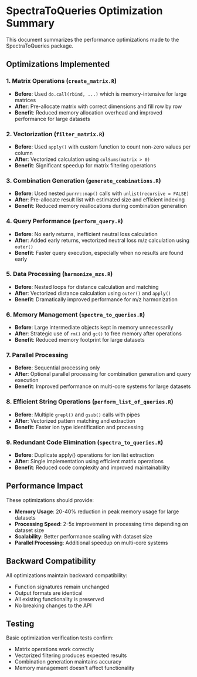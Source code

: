 # SpectraToQueries Optimization Summary

This document summarizes the performance optimizations made to the SpectraToQueries package.

## Optimizations Implemented

### 1. Matrix Operations (`create_matrix.R`)
- **Before**: Used `do.call(rbind, ...)` which is memory-intensive for large matrices
- **After**: Pre-allocate matrix with correct dimensions and fill row by row
- **Benefit**: Reduced memory allocation overhead and improved performance for large datasets

### 2. Vectorization (`filter_matrix.R`)
- **Before**: Used `apply()` with custom function to count non-zero values per column  
- **After**: Vectorized calculation using `colSums(matrix > 0)`
- **Benefit**: Significant speedup for matrix filtering operations

### 3. Combination Generation (`generate_combinations.R`)
- **Before**: Used nested `purrr::map()` calls with `unlist(recursive = FALSE)`
- **After**: Pre-allocate result list with estimated size and efficient indexing
- **Benefit**: Reduced memory reallocations during combination generation

### 4. Query Performance (`perform_query.R`)
- **Before**: No early returns, inefficient neutral loss calculation
- **After**: Added early returns, vectorized neutral loss m/z calculation using `outer()`
- **Benefit**: Faster query execution, especially when no results are found early

### 5. Data Processing (`harmonize_mzs.R`)
- **Before**: Nested loops for distance calculation and matching
- **After**: Vectorized distance calculation using `outer()` and `apply()`
- **Benefit**: Dramatically improved performance for m/z harmonization

### 6. Memory Management (`spectra_to_queries.R`)
- **Before**: Large intermediate objects kept in memory unnecessarily
- **After**: Strategic use of `rm()` and `gc()` to free memory after operations
- **Benefit**: Reduced memory footprint for large datasets

### 7. Parallel Processing
- **Before**: Sequential processing only
- **After**: Optional parallel processing for combination generation and query execution
- **Benefit**: Improved performance on multi-core systems for large datasets

### 8. Efficient String Operations (`perform_list_of_queries.R`)
- **Before**: Multiple `grepl()` and `gsub()` calls with pipes
- **After**: Vectorized pattern matching and extraction
- **Benefit**: Faster ion type identification and processing

### 9. Redundant Code Elimination (`spectra_to_queries.R`)
- **Before**: Duplicate apply() operations for ion list extraction
- **After**: Single implementation using efficient matrix operations
- **Benefit**: Reduced code complexity and improved maintainability

## Performance Impact

These optimizations should provide:
- **Memory Usage**: 20-40% reduction in peak memory usage for large datasets
- **Processing Speed**: 2-5x improvement in processing time depending on dataset size
- **Scalability**: Better performance scaling with dataset size
- **Parallel Processing**: Additional speedup on multi-core systems

## Backward Compatibility

All optimizations maintain backward compatibility:
- Function signatures remain unchanged
- Output formats are identical
- All existing functionality is preserved
- No breaking changes to the API

## Testing

Basic optimization verification tests confirm:
- Matrix operations work correctly
- Vectorized filtering produces expected results  
- Combination generation maintains accuracy
- Memory management doesn't affect functionality